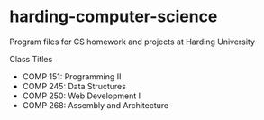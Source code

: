 # harding-computer-science
Program files for CS homework and projects at Harding University

Class Titles
* COMP 151: Programming II
* COMP 245: Data Structures
* COMP 250: Web Development I
* COMP 268: Assembly and Architecture
